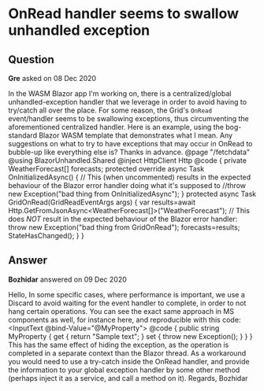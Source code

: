 # OnRead handler seems to swallow unhandled exception

## Question

**Gre** asked on 08 Dec 2020

In the WASM Blazor app I'm working on, there is a centralized/global unhandled-exception handler that we leverage in order to avoid having to try/catch all over the place. For some reason, the Grid's `OnRead` event/handler seems to be swallowing exceptions, thus circumventing the aforementioned centralized handler. Here is an example, using the bog-standard Blazor WASM template that demonstrates what I mean. Any suggestions on what to try to have exceptions that may occur in OnRead to bubble-up like everything else is? Thanks in advance. @page "/fetchdata" @using BlazorUnhandled.Shared @inject HttpClient Http <TelerikGrid Data=@forecasts AutoGenerateColumns="true" OnRead="@GridOnRead"> </TelerikGrid> @code { private WeatherForecast[] forecasts; protected override async Task OnInitializedAsync() { // This (when uncommented) results in the expected behaviour of the Blazor error handler doing what it's supposed to //throw new Exception("bad thing from OnInitializedAsync"); } protected async Task GridOnRead(GridReadEventArgs args) { var results=await Http.GetFromJsonAsync<WeatherForecast[]>("WeatherForecast"); // This does _NOT_ result in the expected behaviour of the Blazor error handler: throw new Exception("bad thing from GridOnRead"); forecasts=results; StateHasChanged(); } }

## Answer

**Bozhidar** answered on 09 Dec 2020

Hello, In some specific cases, where performance is important, we use a Discard to avoid waiting for the event handler to complete, in order to not hang certain operations. You can see the exact same approach in MS components as well, for instance here, and reproducible with this code: <EditForm Model="this"> <InputText @bind-Value="@MyProperty"> </InputText> </EditForm> @code {
public string MyProperty
{
get
{
return "Sample text";
}
set
{
throw new Exception();
}
}
} This has the same effect of hiding the exception, as the operation is completed in a separate context than the Blazor thread. As a workaround you would need to use a try-catch inside the OnRead handler, and provide the information to your global exception handler by some other method (perhaps inject it as a service, and call a method on it). Regards, Bozhidar
